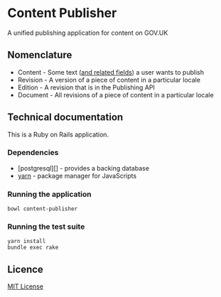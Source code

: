 # Content Publisher

A unified publishing application for content on GOV.UK

## Nomenclature

  * Content - Some text ([and related fields][content-schemas]) a user wants to publish
  * Revision - A version of a piece of content in a particular locale
  * Edition - A revision that is in the Publishing API
  * Document - All revisions of a piece of content in a particular locale


## Technical documentation

This is a Ruby on Rails application.

### Dependencies

- [postgresql][] - provides a backing database
- [yarn][] - package manager for JavaScripts

### Running the application

```
bowl content-publisher
```

### Running the test suite

```
yarn install
bundle exec rake
```

## Licence

[MIT License](LICENCE)

[content-schemas]: https://github.com/alphagov/govuk-content-schemas
[postgres]: https://www.postgresql.org/
[yarn]: https://yarnpkg.com/
